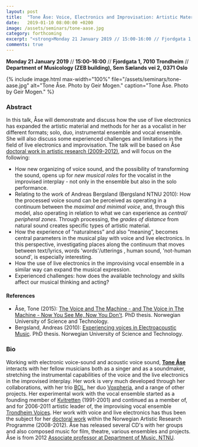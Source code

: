 ```yaml
---
layout: post
title:  "Tone Åse: Voice, Electronics and Improvisation: Artistic Material and Musical Roles (21.1.19)"
date:   2019-01-10 08:00:00 +0200
image: /assets/seminars/tone-aase.jpg
category: forthcoming
excerpt: "<strong>Monday 21 January 2019 // 15:00-16:00 // Fjordgata 1, 7010 Trondheim // Department of Musicology (ZEB building), Sem Sælands vei 2, 0371 Oslo</strong><br/>In this talk, Åse will demonstrate and discuss how the use of live electronics has expanded the artistic material and methods for her as a vocalist in her different formats; solo, duo, instrumental ensemble and vocal ensemble. She will also discuss some experienced challenges and limitations in the field of live electronics and improvisation."
comments: true
---
```


**Monday 21 January 2019** // **15:00-16:00** // **Fjordgata 1, 7010 Trondheim** // **Department of Musicology (ZEB building), Sem Sælands vei 2, 0371 Oslo**

{% include image.html
max-width="100%" file="/assets/seminars/tone-aase.jpg" alt="Tone Åse. Photo by Geir Mogen."
caption="Tone Åse. Photo by Geir Mogen." %}

### Abstract

In this talk, Åse will demonstrate and discuss how the use of live electronics has expanded the artistic material and methods for her as a vocalist in her different formats; solo, duo, instrumental ensemble and vocal ensemble. She will also discuss some experienced challenges and limitations in the field of live electronics and improvisation. The talk will be based on Åse [doctoral work in artistic research (2009-2012)](https://www.researchcatalogue.net/profile/show-exposition?exposition=108003), and will focus on the following:

-	How new organizing of voice sound, and the possibility of transforming the sound, opens up for *new musical roles* for the vocalist in the improvised interplay - not only in the ensemble but also in the solo performance.
-	Relating to the work of Andreas Bergsland (Bergsland NTNU 2010): How the processed voice sound can be perceived as operating in a continuum between the *maximal and minimal voice*, and, through this model, also operating in relation to what we can experience as *central/ peripheral zones*. Through processing, the *grades of distance* from natural sound creates specific types of artistic material.
-	How the experience of ”naturalness” and also ”meaning”, becomes central parameters in the musical play with voice and live electronics. In this perspective, investigating places along the continuum that moves between text/lyrics, words 'words'/utterings , human sound, 'not-human sound', is especially interesting.
-	How the use of live electronics in the improvising vocal ensemble in a similar way can expand the musical expression.
-	Experienced challenges: how does the available technology and skills affect our musical thinking and acting?


#### References

- Åse, Tone (2015): [The Voice and The Machine - and The Voice in The Machine - Now You See Me, Now You Don't](https://www.researchcatalogue.net/view/108003/108004). PhD thesis. Norwegian University of Science and Technology.
- Bergsland, Andreas (2010): [Experiencing voices in Electroacoustic Music](http://folk.ntnu.no/andbe/PhD/PhD_Thesis_Bergsland_WEB). PhD thesis. Norwegian University of Science and Technology.

### Bio

Working with electronic voice-sound and acoustic voice sound, **[Tone Åse](http://www.toneaase.no/)** interacts with her fellow musicians both as a singer and as a soundmaker, stretching the instrumental capabilities of the voice and the live electronics in the improvised interplay. Her work is very much developed through her collaborations, with her trio [BOL](http://www.bol.no/), her duo [Voxpheria](http://www.toneaase.no/aasestronenduo/), and a range of other projects. Her experimental work with the vocal ensemble started as a founding member of [Kvitretten](https://no.wikipedia.org/wiki/Kvitretten) (1991-2001) and continued as a member of, and for 2006-2011 artistic leader of, the improvising vocal ensemble [Trondheim Voices](http://www.trondheimvoices.no/). Her work with voice and live electronics has thus been the subject for her [doctoral work](https://www.researchcatalogue.net/profile/show-exposition?exposition=108003) within the Norwegian Artistic Research Programme (2008-2012). Åse has released several CD's with her groups and also composed music for film, theatre, various ensembles and projects. Åse is from 2012 [Associate professor at Department of Music, NTNU](https://www.ntnu.edu/employees/tone.ase).
